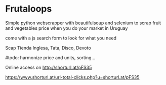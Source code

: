 # Frutaloops
Simple python webscrapper with beautifulsoup and selenium to scrap fruit and vegetables price when you do your market in Uruguay

come with a js search form to look for what you need

Scap Tienda Inglesa, Tata, Disco, Devoto

#todo: harmonize price and units, sorting... 

Online access on http://shorturl.at/pFS35
 
https://www.shorturl.at/url-total-clicks.php?u=shorturl.at/pFS35
